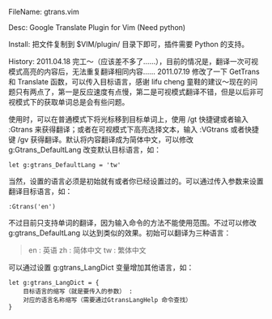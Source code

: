 FileName: gtrans.vim

Desc: Google Translate Plugin for Vim (Need python)

Install: 把文件复制到 $VIM/plugin/ 目录下即可，插件需要 Python 的支持。

History: 2011.04.18 完工～（应该差不多了……），目前的情况是，翻译一次可视模式高亮的内容后，无法重复翻译相同内容……
2011.07.19 修改了一下 GetTrans 和 Translate 函数，可以传入目标语言，感谢 lifu cheng 童鞋的建议～现在的问题只有两点了，第一是反应速度有点慢，第二是可视模式翻译不错，但是以后非可视模式下的获取单词总是会有些问题。


使用时，可以在普通模式下将光标移到目标单词上，使用 /gt 快捷键或者输入 :Gtrans 来获得翻译；或者在可视模式下高亮选择文本，输入 :VGtrans 或者快捷键 /gv 获得翻译。默认将内容翻译成为简体中文，可以修改 g:Gtrans_DefaultLang 改变默认目标语言，如：

    let g:gtrans_DefaultLang = 'tw'

当然，设置的语言必须是初始就有或者你已经设置过的。可以通过传入参数来设置翻译目标语言，如：

    :Gtrans('en')

不过目前只支持单词的翻译，因为输入命令的方法不能使用范围。不过可以修改 g:gtrans_DefaultLang 以达到类似的效果。初始可以翻译为三种语言：

> en : 英语
> zh : 简体中文
> tw : 繁体中文

可以通过设置 g:gtrans_LangDict 变量增加其他语言，如：

    let g:gtrans_LangDict = {
        目标语言的缩写（就是要传入的参数） : 
        对应的语言名称缩写（需要通过GtransLangHelp 命令查找）
    }
